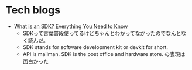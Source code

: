 # Tech blogs

- [What is an SDK? Everything You Need to Know](https://clevertap.com/blog/what-is-an-sdk/)
  - SDKって言葉普段使ってるけどちゃんとわかってなかったのでなんとなく読んだ。
  - SDK stands for software development kit or devkit for short. 
  - API is mailman. SDK is the post office and hardware store. の表現は面白かった